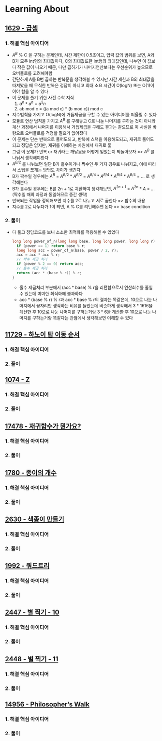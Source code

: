 # Learning About

## [1629 - 곱셈](https://www.acmicpc.net/problem/1629)

### 1. 해결 핵심 아이디어

- $A^B$ % C 을 구하는 문제인데, 시간 제한이 0.5초이고, 입력 값의 범위를 보면, A와 B가 모두 int형의 최대값이다, C의 최대값또한 int형의 최대값인데, 나누면 이 값보다 작은 값이 나오기 때문, 다만 곱하기가 나머지연산보다는 우선순위가 높으므로 오버플로를 고려해야함
- 간단하게 A를 B번 곱하는 반복문을 생각해볼 수 있지만 시간 제한과 B의 최대값을 따져봤을 때 무식한 반복은 정답이 아니고 최대 소요 시간이 O(logN) 또는 O(1)이어야 함을 알 수 있다
- 이 문제를 풀기 위한 사전 수학 지식
  1. $a^n$ \* $a^n$ = $a^2n$
  2. ab mod c = ((a mod c) \* (b mod c)) mod c
- 지수법칙을 가지고 O(logN)에 거듭제곱을 구할 수 있는 아이디어를 떠올릴 수 있다
- 모듈로 연산 법칙을 가지고 $A^B$ 를 구해놓고 C로 나눈 나머지를 구하는 것이 아니라 계산 과정에서 나머지를 이용해서 거듭제곱을 구해도 결과는 같으므로 이 사실을 바탕으로 오버플로를 걱정할 필요가 없어졌다
- 이 문제는 단순 반복으로 풀어도되고, 반복에 스택을 이용해도되고, 재귀로 풀어도되고 정답은 없지만, 재귀를 이해하는 차원에서 재귀로 풂
- 그럼 이 문제가 반복 or 재귀라는 깨달음을 어떻게 얻었는지 되돌아보자 => $A^B$ 를 나눠서 생각해야한다
- $A^{B/2}$ 를 나눠보면 일단 B가 홀수이거나 짝수인 두 가지 경우로 나눠지고, 이에 따라서 스텝을 쪼개는 방법도 차이가 생긴다
- B가 짝수일 경우에는 $A^{B}$ = $A^{B/2}$ \* $A^{B/2}$ = $A^{B/4}$ \* $A^{B/4}$ \* $A^{B/4}$ \* $A^{B/4}$ = ... 로 생각해본다
- B가 홀수일 경우에는 B를 2n + 1로 치환하여 생각해보면, $A^{2n + 1}$ = $A^{2n}$ \* $A$ = ...(짝수일 때의 과정과 동일하므로 중간 생략)
- 반복되는 작업을 정의해보면 지수를 2로 나누고 서로 곱한다 => 함수의 내용
- 지수를 2로 나누다가 1이 되면, A % C를 리턴해주면 된다 => base condition

### 2. 풀이

- 다 풀고 정답코드를 보니 소소한 최적화를 적용해볼 수 있었다

  ```cpp
  long long power_of_n(long long base, long long power, long long r) {
    if (power == 1) return base % r;
    long long acc = power_of_n(base, power / 2, r);
    acc = acc * acc % r;
    // 짝수 제곱 처리
    if (power % 2 == 0) return acc;
    // 홀수 제곱 처리
    return (acc * (base % r)) % r;
  }
  ```

  - 홀수 제곱처리 부분에서 (acc \* base) % r을 리턴함으로서 연산회수를 줄일 수 있는데 미미한 최적화에 불과하다
  - acc \* (base % r) % r과 acc \* base % r의 결과는 똑같은데, 10으로 나눈 나머지에서 끝자리만 생각하는 비유를 들었는데 비슷하게 생각해서 3 \* 1616을 계산한 후 10으로 나눈 나머지를 구하는거랑 3 \* 6을 계산한 후 10으로 나눈 나머지를 구하는거랑 똑같다는 관점에서 생각해보면 이해할 수 있다

## [11729 - 하노이 탑 이동 순서](https://www.acmicpc.net/problem/11729)

### 1. 해결 핵심 아이디어

### 2. 풀이

## [1074 - Z](https://www.acmicpc.net/problem/1074)

### 1. 해결 핵심 아이디어

### 2. 풀이

## [17478 - 재귀함수가 뭔가요?](https://www.acmicpc.net/problem/17478)

### 1. 해결 핵심 아이디어

### 2. 풀이

## [1780 - 종이의 개수](https://www.acmicpc.net/problem/1780)

### 1. 해결 핵심 아이디어

### 2. 풀이

## [2630 - 색종이 만들기](https://www.acmicpc.net/problem/2630)

### 1. 해결 핵심 아이디어

### 2. 풀이

## [1992 - 쿼드트리](https://www.acmicpc.net/problem/1992)

### 1. 해결 핵심 아이디어

### 2. 풀이

## [2447 - 별 찍기 - 10](https://www.acmicpc.net/problem/2447)

### 1. 해결 핵심 아이디어

### 2. 풀이

## [2448 - 별 찍기 - 11](https://www.acmicpc.net/problem/2448)

### 1. 해결 핵심 아이디어

### 2. 풀이

## [14956 - Philosopher’s Walk](https://www.acmicpc.net/problem/14956)

### 1. 해결 핵심 아이디어

### 2. 풀이

```

```
